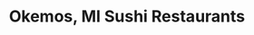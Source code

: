 ---
layout: city
title: Okemos, MI Sushi Restaurants
permalink: /michigan/okemos/
stateAbbr: MI
stateName: Michigan
cityName: Okemos
---